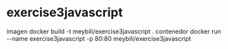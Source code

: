 # exercise3javascript 


imagen
docker build -t meybili/exercise3javascript .
contenedor
docker run --name exercise3javascript -p 80:80 meybili/exercise3javascript